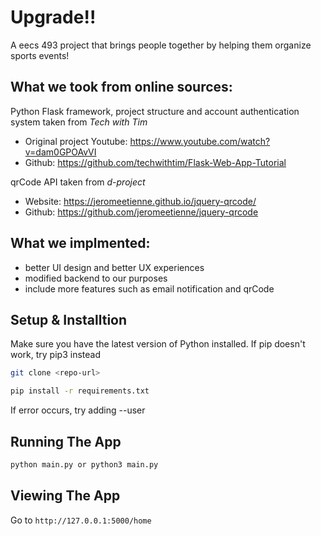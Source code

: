 # Upgrade!!
A eecs 493 project that brings people together by helping them organize sports events!   

## What we took from online sources: 
Python Flask framework, project structure and account authentication system taken from *Tech with Tim*<br/>
- Original project Youtube: https://www.youtube.com/watch?v=dam0GPOAvVI 
- Github: https://github.com/techwithtim/Flask-Web-App-Tutorial


qrCode API taken from *d-project*    
- Website: https://jeromeetienne.github.io/jquery-qrcode/  
- Github: https://github.com/jeromeetienne/jquery-qrcode  


## What we implmented: 
- better UI design and better UX experiences 
- modified backend to our purposes
- include more features such as email notification and qrCode


## Setup & Installtion
Make sure you have the latest version of Python installed.
If pip doesn't work, try pip3 instead

```bash
git clone <repo-url>
```

```bash
pip install -r requirements.txt
```

If error occurs, try adding --user

## Running The App

```bash
python main.py or python3 main.py
```

## Viewing The App

Go to `http://127.0.0.1:5000/home`

